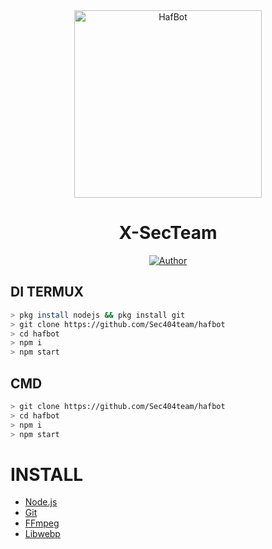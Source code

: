 <div align="center">
<img src="https://avatars.githubusercontent.com/u/82263175?v=4" alt="HafBot" width="300" />

# X-SecTeam
>
>
</div>
<p align="center">
  <a href="https://github.com/Sec404team"><img title="Author" src="https://img.shields.io/badge/Author-X-SecTeam-red.svg?style=for-the-badge&logo=github" /></a>
  </p>

##  DI TERMUX
```bash
> pkg install nodejs && pkg install git
> git clone https://github.com/Sec404team/hafbot
> cd hafbot
> npm i
> npm start
```
## CMD
```bash
> git clone https://github.com/Sec404team/hafbot
> cd hafbot
> npm i
> npm start
```

# INSTALL
* [Node.js](https://nodejs.org/en/)
* [Git](https://git-scm.com/downloads)
* [FFmpeg](https://github.com/BtbN/FFmpeg-Builds/releases/download/autobuild-2020-12-08-13-03/ffmpeg-n4.3.1-26-gca55240b8c-win64-gpl-4.3.zip)
* [Libwebp](https://developers.google.com/speed/webp/download)

